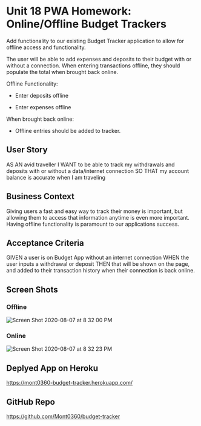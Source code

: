 # Unit 18 PWA Homework: Online/Offline Budget Trackers

Add functionality to our existing Budget Tracker application to allow for offline access and functionality.

The user will be able to add expenses and deposits to their budget with or without a connection. When entering transactions offline, they should populate the total when brought back online.

Offline Functionality:

  * Enter deposits offline

  * Enter expenses offline

When brought back online:

  * Offline entries should be added to tracker.

## User Story
AS AN avid traveller
I WANT to be able to track my withdrawals and deposits with or without a data/internet connection
SO THAT my account balance is accurate when I am traveling

## Business Context

Giving users a fast and easy way to track their money is important, but allowing them to access that information anytime is even more important. Having offline functionality is paramount to our applications success.


## Acceptance Criteria
GIVEN a user is on Budget App without an internet connection
WHEN the user inputs a withdrawal or deposit
THEN that will be shown on the page, and added to their transaction history when their connection is back online.

## Screen Shots
### Offline
![Screen Shot 2020-08-07 at 8 32 00 PM](https://user-images.githubusercontent.com/61704824/89699605-a8db1400-d8ed-11ea-9df3-843306dba7e1.png)
### Online
![Screen Shot 2020-08-07 at 8 32 23 PM](https://user-images.githubusercontent.com/61704824/89699613-bf816b00-d8ed-11ea-9861-4a772af810de.png)

## Deplyed App on Heroku
https://mont0360-budget-tracker.herokuapp.com/

## GitHub Repo
https://github.com/Mont0360/budget-tracker
